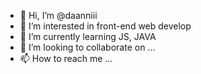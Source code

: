 - 👋 Hi, I’m @daanniii
- 👀 I’m interested in front-end web develop
- 🌱 I’m currently learning JS, JAVA
- 💞️ I’m looking to collaborate on ...
- 📫 How to reach me ...

<!---
daanniii/daanniii is a ✨ special ✨ repository because its `README.md` (this file) appears on your GitHub profile.
You can click the Preview link to take a look at your changes.
--->
